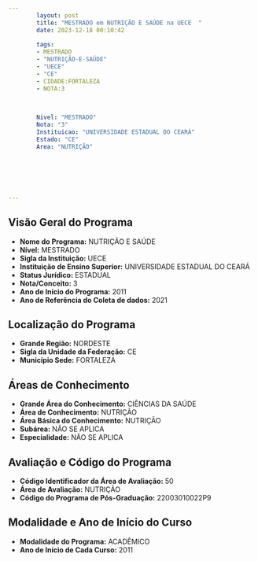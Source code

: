 ```yaml
---
        layout: post
        title: "MESTRADO em NUTRIÇÃO E SAÚDE na UECE  "
        date: 2023-12-18 00:10:42
     
        tags:
        - MESTRADO
        - "NUTRIÇÃO-E-SAÚDE"
        - "UECE"
        - "CE"
        - CIDADE:FORTALEZA
        - NOTA:3
        
       

        Nivel: "MESTRADO"
        Nota: "3"
        Instituicao: "UNIVERSIDADE ESTADUAL DO CEARÁ"
        Estado: "CE"
        Area: "NUTRIÇÃO"
        
        
        
        
        
        
---
```

## Visão Geral do Programa
- **Nome do Programa:** NUTRIÇÃO E SAÚDE
- **Nível:** MESTRADO
- **Sigla da Instituição:** UECE
- **Instituição de Ensino Superior:** UNIVERSIDADE ESTADUAL DO CEARÁ
- **Status Jurídico:** ESTADUAL
- **Nota/Conceito:** 3
- **Ano de Início do Programa:** 2011
- **Ano de Referência do Coleta de dados:** 2021

## Localização do Programa
- **Grande Região:** NORDESTE
- **Sigla da Unidade da Federação:** CE
- **Município Sede:** FORTALEZA

## Áreas de Conhecimento
- **Grande Área do Conhecimento:** CIÊNCIAS DA SAÚDE
- **Área de Conhecimento:** NUTRIÇÃO
- **Área Básica do Conhecimento:** NUTRIÇÃO
- **Subárea:** NÃO SE APLICA
- **Especialidade:** NÃO SE APLICA

## Avaliação e Código do Programa
- **Código Identificador da Área de Avaliação:** 50
- **Área de Avaliação:** NUTRIÇÃO
- **Código do Programa de Pós-Graduação:** 22003010022P9


## Modalidade e Ano de Início do Curso
- **Modalidade do Programa:** ACADÊMICO
- **Ano de Início de Cada Curso:** 2011
